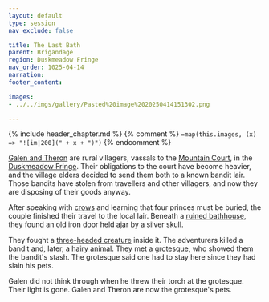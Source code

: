 ```yaml
---
layout: default
type: session
nav_exclude: false

title: The Last Bath
parent: Brigandage
region: Duskmeadow Fringe
nav_order: 1025-04-14
narration: 
footer_content: 

images:
- ../../imgs/gallery/Pasted%20image%2020250414151302.png

---
```


{% include header_chapter.md %}
{% comment %}
`=map(this.images, (x) => "![im|200](" + x + ")")`
{% endcomment %}

[Galen and Theron](../../directory/DuskmeadowFringe/GalenTheron.md) are rural villagers, vassals to the [Mountain Court](../../directory/DuskmeadowFringe/MountainCourt.md), in the [Duskmeadow Fringe](../../directory/DuskmeadowFringe/index.md).
Their obligations to the court have become heavier, and the village elders decided to send them both to a known bandit lair.
Those bandits have stolen from travellers and other villagers, and now they are disposing of their goods anyway.

After speaking with [crows](../../directory/DuskmeadowFringe/TheChoir.md) and learning that four princes must be buried, the couple finished their travel to the local lair.
Beneath a [ruined bathhouse](../../directory/DuskmeadowFringe/BanditsBath.md), they found an old iron door held ajar by a silver skull.

They fought a [three-headed creature](../../directory/DuskmeadowFringe/Murk.md) inside it.
The adventurers killed a bandit and, later, a [hairy animal](../../directory/DuskmeadowFringe/Bugbears.md).
They met a [grotesque](../../directory/FoldedBelow/ChaosChampion.md), who showed them the bandit's stash.
The grotesque said one had to stay here since they had slain his pets.

Galen did not think through when he threw their torch at the grotesque.
Their light is gone.
Galen and Theron are now the grotesque's pets.
